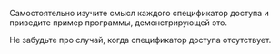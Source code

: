 Самостоятельно изучите смысл каждого спецификатор доступа и приведите пример программы, демонстрирующей это.

Не забудьте про случай, когда спецификатор доступа отсутствует.
